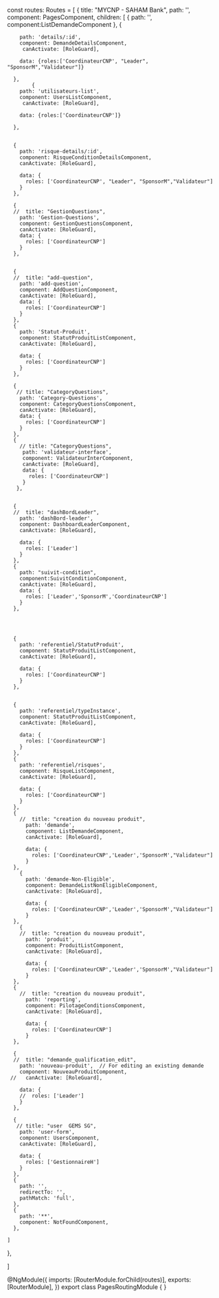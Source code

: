 const routes: Routes = [
  {
    title: "MYCNP - SAHAM Bank",
    path: '',
    component: PagesComponent,
    children: [
{
    path: '',
    component:ListDemandeComponent
},
      {
      
        path: 'details/:id',
        component: DemandeDetailsComponent,
         canActivate: [RoleGuard],
         
        data: {roles:['CoordinateurCNP', "Leader", "SponsorM","Validateur"]}
        
      },
            {
        path: 'utilisateurs-list',
        component: UsersListComponent,
         canActivate: [RoleGuard],
         
        data: {roles:['CoordinateurCNP']}
        
      },


      {
        path: 'risque-details/:id',
        component: RisqueConditionDetailsComponent,
        canActivate: [RoleGuard],

        data: {
          roles: ['CoordinateurCNP', "Leader", "SponsorM","Validateur"]
        }
      },

      {
      //  title: "GestionQuestions",
        path: 'Gestion-Questions',
        component: GestionQuestionsComponent,
        canActivate: [RoleGuard],
        data: {
          roles: ['CoordinateurCNP']
        }
      },


      {
      //  title: "add-question",
        path: 'add-question',
        component: AddQuestionComponent,
        canActivate: [RoleGuard],
        data: {
          roles: ['CoordinateurCNP']
        }
      },
      {
        path: 'Statut-Produit',
        component: StatutProduitListComponent,
        canActivate: [RoleGuard],

        data: {
          roles: ['CoordinateurCNP']
        }
      },

      {
       // title: "CategoryQuestions",
        path: 'Category-Questions',
        component: CategoryQuestionsComponent,
        canActivate: [RoleGuard],
        data: {
          roles: ['CoordinateurCNP']
        }
      },
      {
        // title: "CategoryQuestions",
         path: 'validateur-interface',
         component: ValidateurInterComponent,
         canActivate: [RoleGuard],
         data: {
           roles: ['CoordinateurCNP']
         }
       },

      
      {
      //  title: "dashBordLeader",
        path: 'dashBord-leader',
        component: DashboardLeaderComponent,
        canActivate: [RoleGuard],

        data: {
          roles: ['Leader']
        }
      },
      {
        path: "suivit-condition",
        component:SuivitConditionComponent,
        canActivate: [RoleGuard],
        data: {
          roles: ['Leader','SponsorM','CoordinateurCNP']
        }
      },
 
    

  
      {
        path: 'referentiel/StatutProduit',
        component: StatutProduitListComponent,
        canActivate: [RoleGuard],

        data: {
          roles: ['CoordinateurCNP']
        }
      },
     

      {
        path: 'referentiel/typeInstance',
        component: StatutProduitListComponent,
        canActivate: [RoleGuard],

        data: {
          roles: ['CoordinateurCNP']
        }
      },
      {
        path: 'referentiel/risques',
        component: RisqueListComponent,
        canActivate: [RoleGuard],

        data: {
          roles: ['CoordinateurCNP']
        }
      },
      {
        //  title: "creation du nouveau produit",
          path: 'demande',
          component: ListDemandeComponent,
          canActivate: [RoleGuard],

          data: {
            roles: ['CoordinateurCNP','Leader','SponsorM',"Validateur"]
          }
      },
        {
          path: 'demande-Non-Eligible',
          component: DemandeListNonEligibleComponent,
          canActivate: [RoleGuard],

          data: {
            roles: ['CoordinateurCNP','Leader','SponsorM',"Validateur"]
          }
      },
        {
        //  title: "creation du nouveau produit",
          path: 'produit',
          component: ProduitListComponent,
          canActivate: [RoleGuard],

          data: {
            roles: ['CoordinateurCNP','Leader','SponsorM',"Validateur"]
          }
      },
      {
        //  title: "creation du nouveau produit",
          path: 'reporting',
          component: PilotageConditionsComponent,
          canActivate: [RoleGuard],

          data: {
            roles: ['CoordinateurCNP']
          }
      },
    
      {
      //  title: "demande_qualification_edit",
        path: 'nouveau-produit',  // For editing an existing demande
        component: NouveauProduitComponent,
     //   canActivate: [RoleGuard],

        data: {
        //  roles: ['Leader']
        }
      },
     
      {
       // title: "user  GEMS SG",
        path: 'user-form',
        component: UsersComponent,
        canActivate: [RoleGuard],

        data: {
          roles: ['GestionnaireH']
        }
      },
      {
        path: '',
        redirectTo: '',
        pathMatch: 'full',
      },
      {
        path: '**',
        component: NotFoundComponent,
      },

    ]
  },



]

@NgModule({
  imports: [RouterModule.forChild(routes)],
  exports: [RouterModule],
})
export class PagesRoutingModule { }
